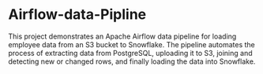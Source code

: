 # Airflow-data-Pipline
 This project demonstrates an Apache Airflow data pipeline for loading employee data from an S3 bucket to Snowflake. The pipeline automates the process of extracting data from PostgreSQL, uploading it to S3, joining and detecting new or changed rows, and finally loading the data into Snowflake.

